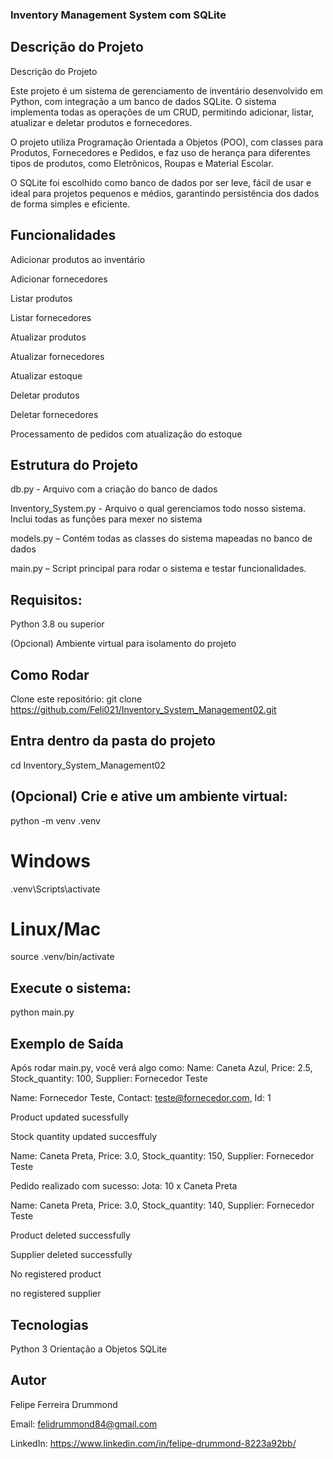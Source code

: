 ### Inventory Management System com SQLite
## Descrição do Projeto
Descrição do Projeto

Este projeto é um sistema de gerenciamento de inventário desenvolvido em Python, com integração a um banco de dados SQLite. O sistema implementa todas as operações de um CRUD, permitindo adicionar, listar, atualizar e deletar produtos e fornecedores.

O projeto utiliza Programação Orientada a Objetos (POO), com classes para Produtos, Fornecedores e Pedidos, e faz uso de herança para diferentes tipos de produtos, como Eletrônicos, Roupas e Material Escolar.

O SQLite foi escolhido como banco de dados por ser leve, fácil de usar e ideal para projetos pequenos e médios, garantindo persistência dos dados de forma simples e eficiente.

## Funcionalidades
Adicionar produtos ao inventário

Adicionar fornecedores

Listar produtos

Listar fornecedores

Atualizar produtos

Atualizar fornecedores

Atualizar estoque

Deletar produtos

Deletar fornecedores

Processamento de pedidos com atualização do estoque

## Estrutura do Projeto
db.py - Arquivo com a criação do banco de dados  

Inventory_System.py - Arquivo o qual gerenciamos todo nosso sistema. Inclui todas as funções para mexer no sistema  

models.py – Contém todas as classes do sistema mapeadas no banco de dados  

main.py – Script principal para rodar o sistema e testar funcionalidades.

## Requisitos:
Python 3.8 ou superior  

(Opcional) Ambiente virtual para isolamento do projeto

## Como Rodar
Clone este repositório:
git clone <https://github.com/Feli021/Inventory_System_Management02.git>
## Entra dentro da pasta do projeto
cd Inventory_System_Management02
## (Opcional) Crie e ative um ambiente virtual:
 python -m venv .venv
# Windows
.venv\Scripts\activate
# Linux/Mac
source .venv/bin/activate

## Execute o sistema: 
python main.py

## Exemplo de Saída
Após rodar main.py, você verá algo como:
Name: Caneta Azul, Price: 2.5, Stock_quantity: 100, Supplier: Fornecedor Teste  

Name: Fornecedor Teste, Contact: teste@fornecedor.com, Id: 1 

Product updated sucessfully  

Stock quantity updated succesffuly  

Name: Caneta Preta, Price: 3.0, Stock_quantity: 150, Supplier: Fornecedor Teste  

Pedido realizado com sucesso: Jota: 10 x Caneta Preta  

Name: Caneta Preta, Price: 3.0, Stock_quantity: 140, Supplier: Fornecedor Teste  

Product deleted successfully  

Supplier deleted successfully 

No registered product  

no registered supplier

## Tecnologias
Python 3 Orientação a Objetos
SQLite

## Autor
Felipe Ferreira Drummond  

Email: felidrummond84@gmail.com  

LinkedIn: https://www.linkedin.com/in/felipe-drummond-8223a92bb/